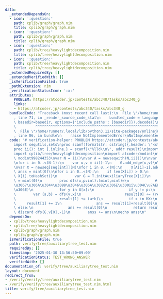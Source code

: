 ```yaml
---
data:
  _extendedDependsOn:
  - icon: ':question:'
    path: cplib/graph/graph.nim
    title: cplib/graph/graph.nim
  - icon: ':question:'
    path: cplib/graph/graph.nim
    title: cplib/graph/graph.nim
  - icon: ':question:'
    path: cplib/tree/heavylightdecomposition.nim
    title: cplib/tree/heavylightdecomposition.nim
  - icon: ':question:'
    path: cplib/tree/heavylightdecomposition.nim
    title: cplib/tree/heavylightdecomposition.nim
  _extendedRequiredBy: []
  _extendedVerifiedWith: []
  _isVerificationFailed: true
  _pathExtension: nim
  _verificationStatusIcon: ':x:'
  attributes:
    PROBLEM: https://atcoder.jp/contests/abc340/tasks/abc340_g
    links:
    - https://atcoder.jp/contests/abc340/tasks/abc340_g
  bundledCode: "Traceback (most recent call last):\n  File \"/home/runner/.local/lib/python3.12/site-packages/onlinejudge_verify/documentation/build.py\"\
    , line 71, in _render_source_code_stat\n    bundled_code = language.bundle(stat.path,\
    \ basedir=basedir, options={'include_paths': [basedir]}).decode()\n          \
    \         ^^^^^^^^^^^^^^^^^^^^^^^^^^^^^^^^^^^^^^^^^^^^^^^^^^^^^^^^^^^^^^^^^^^^^^^^^^^^^^^^^\n\
    \  File \"/home/runner/.local/lib/python3.12/site-packages/onlinejudge_verify/languages/nim.py\"\
    , line 86, in bundle\n    raise NotImplementedError\nNotImplementedError\n"
  code: "# verification-helper: PROBLEM https://atcoder.jp/contests/abc340/tasks/abc340_g\n\
    import sequtils,sets\nproc scanf(formatstr: cstring){.header: \"<stdio.h>\", varargs.}\n\
    proc ii(): int {.inline.} = scanf(\"%lld\\n\", addr result)\nimport cplib/graph/graph\n\
    import cplib/tree/heavylightdecomposition\nimport atcoder/modint\ntype mint =\
    \ modint998244353\nvar N = ii()\nvar A = newseqwith(N,ii())\n\nvar G = initUnWeightedUnDirectedGraph(N)\n\
    \nfor i in 0..<(N-1):\n    var u,v = ii()-1\n    G.add_edge(u,v)\n\nvar T = G.initHld(0)\n\
    \nvar X = newseq[seq[int]](N)\nfor i in 0..<(N):\n    X[A[i]-1].add(i)\n\nvar\
    \ anss = mint(0)\n\nfor i in 0..<(N):\n    if len(X[i]) > 0:\n        var HX =\
    \ X[i].toHashSet()\n        var G = T.initAuxiliaryTree(X[i])\n        var ans\
    \ = mint(0)\n        proc dfs(x,p:int):(mint,mint)=\n            #(i\u304C\u7AEF\
    \u3067\u306A\u3044\u3088\u3046\u306A\u3082\u306E\u3001i\u304C\u7AEF\u306E\u3082\
    \u306E)\n            for y in G[x]:\n                if y != p:\n            \
    \        var (a,b) = dfs(y,x)\n                    result[0] += (result[0]+result[1])*(a+b)\n\
    \                    result[1] += (a+b)\n            if x in HX:\n           \
    \     result[1] += 1\n                ans += result[1]+result[0]\n           \
    \ else:\n                ans += result[0]\n            return result\n       \
    \ discard dfs(G.v[0],-1)\n        anss += ans\n\necho anss\n"
  dependsOn:
  - cplib/tree/heavylightdecomposition.nim
  - cplib/tree/heavylightdecomposition.nim
  - cplib/graph/graph.nim
  - cplib/graph/graph.nim
  isVerificationFile: true
  path: verify/tree/auxiliarytree_test.nim
  requiredBy: []
  timestamp: '2025-01-30 13:56:50+09:00'
  verificationStatus: TEST_WRONG_ANSWER
  verifiedWith: []
documentation_of: verify/tree/auxiliarytree_test.nim
layout: document
redirect_from:
- /verify/verify/tree/auxiliarytree_test.nim
- /verify/verify/tree/auxiliarytree_test.nim.html
title: verify/tree/auxiliarytree_test.nim
---
```

